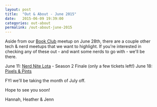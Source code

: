 ```yaml
---
layout: post
title:  "Out & About - June 2015"
date:   2015-06-09 19:39:00
categories: out-about
permalink: /out-about-june-2015
---
```

Aside from our [Book Club](http://www.meetup.com/NerdLab-YYC/events/220695901/) meetup on June 28th, there are a couple other tech & nerd meetups that we want to highlight. If you're interested in checking any of these out -  and want some nerds to go with - we'll be there.

June 11: [Nerd Nite Lota](http://www.meetup.com/NerdNiteCalgary/events/222640397/) - Season 2 Finale (only a few tickets left!)
June 18: [Pixels & Pints](http://www.meetup.com/pxandpints/events/222716440/)

FYI we'll be taking the month of July off. 

Hope to see you soon!

Hannah, Heather & Jenn
